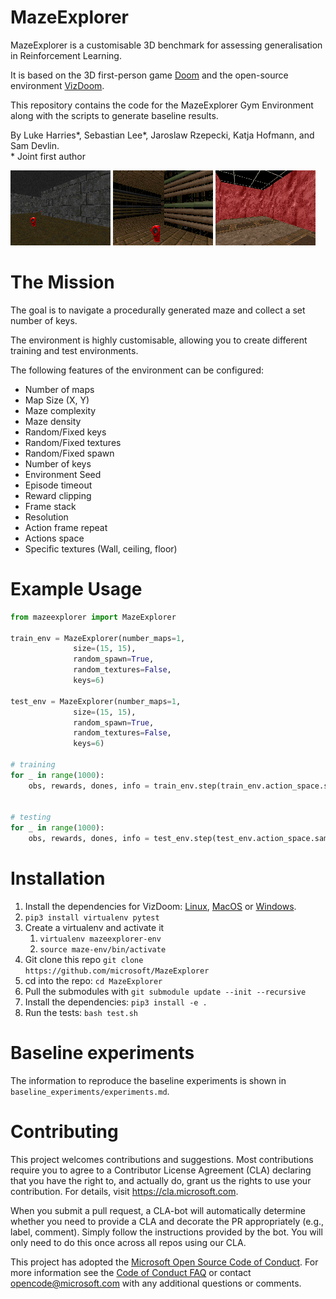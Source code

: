 # MazeExplorer

MazeExplorer is a customisable 3D benchmark for assessing generalisation in Reinforcement Learning.

It is based on the 3D first-person game [Doom](https://en.wikipedia.org/wiki/Doom_(1993_video_game)) and the open-source
environment [VizDoom](https://github.com/mwydmuch/ViZDoom).

This repository contains the code for the MazeExplorer Gym Environment along with the scripts to generate baseline results.

By Luke Harries*, Sebastian Lee*, Jaroslaw Rzepecki, Katja Hofmann, and Sam Devlin.  
\* Joint first author

![Default textures](assets/default_textures.png) ![Random Textures](assets/textures-1.png) ![Random Textures](assets/textures-2.png) 

# The Mission

The goal is to navigate a procedurally generated maze and collect a set number of keys.

The environment is highly customisable, allowing you to create different training and test environments.

The following features of the environment can be configured:
- Number of maps
- Map Size (X, Y)
- Maze complexity
- Maze density
- Random/Fixed keys
- Random/Fixed textures
- Random/Fixed spawn
- Number of keys
- Environment Seed
- Episode timeout
- Reward clipping
- Frame stack
- Resolution
- Action frame repeat
- Actions space
- Specific textures (Wall,
ceiling, floor)

# Example Usage

```python
from mazeexplorer import MazeExplorer

train_env = MazeExplorer(number_maps=1,
              size=(15, 15),
              random_spawn=True,
              random_textures=False,
              keys=6)
              
test_env = MazeExplorer(number_maps=1,
              size=(15, 15),
              random_spawn=True,
              random_textures=False,
              keys=6)

# training
for _ in range(1000):
    obs, rewards, dones, info = train_env.step(train_env.action_space.sample())
    
    
# testing
for _ in range(1000):
    obs, rewards, dones, info = test_env.step(test_env.action_space.sample())
```

# Installation

1. Install the dependencies for VizDoom: [Linux](https://github.com/mwydmuch/ViZDoom/blob/master/doc/Building.md#-linux), [MacOS](https://github.com/mwydmuch/ViZDoom/blob/master/doc/Building.md#-linux) or [Windows](https://github.com/mwydmuch/ViZDoom/blob/master/doc/Building.md#-windows).
1. `pip3 install virtualenv pytest`
1. Create a virtualenv and activate it
    1. `virtualenv mazeexplorer-env`
    1. `source maze-env/bin/activate`
1. Git clone this repo `git clone https://github.com/microsoft/MazeExplorer`
1. cd into the repo: `cd MazeExplorer`
1. Pull the submodules with `git submodule update --init --recursive`
1. Install the dependencies: `pip3 install -e .`
1. Run the tests: `bash test.sh`

# Baseline experiments

The information to reproduce the baseline experiments is shown in `baseline_experiments/experiments.md`.

# Contributing

This project welcomes contributions and suggestions.  Most contributions require you to agree to a
Contributor License Agreement (CLA) declaring that you have the right to, and actually do, grant us
the rights to use your contribution. For details, visit https://cla.microsoft.com.

When you submit a pull request, a CLA-bot will automatically determine whether you need to provide
a CLA and decorate the PR appropriately (e.g., label, comment). Simply follow the instructions
provided by the bot. You will only need to do this once across all repos using our CLA.

This project has adopted the [Microsoft Open Source Code of Conduct](https://opensource.microsoft.com/codeofconduct/).
For more information see the [Code of Conduct FAQ](https://opensource.microsoft.com/codeofconduct/faq/) or
contact [opencode@microsoft.com](mailto:opencode@microsoft.com) with any additional questions or comments.
